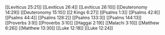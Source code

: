 [[Leviticus 25:21]]
[[Leviticus 26:4]]
[[Leviticus 26:10]]
[[Deuteronomy 14:29]]
[[Deuteronomy 15:10]]
[[2 Kings 6:27]]
[[Psalms 1:3]]
[[Psalms 42:8]]
[[Psalms 44:4]]
[[Psalms 128:2]]
[[Psalms 133:3]]
[[Psalms 144:13]]
[[Proverbs 3:9]]
[[Proverbs 3:10]]
[[Haggai 2:19]]
[[Malachi 3:10]]
[[Matthew 6:26]]
[[Matthew 13:30]]
[[Luke 12:18]]
[[Luke 12:24]]
